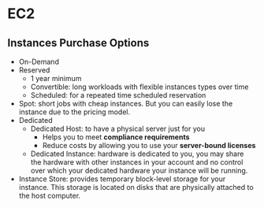 # EC2
## Instances Purchase Options
- On-Demand
- Reserved
  - 1 year minimum
  - Convertible: long workloads with flexible instances types over time
  - Scheduled: for a repeated time scheduled reservation
- Spot: short jobs with cheap instances. But you can easily lose the instance due to the pricing model.
- Dedicated
  - Dedicated Host: to have a physical server just for you
    - Helps you to meet **compliance requirements**
    - Reduce costs by allowing you to use your **server-bound licenses**
  - Dedicated Instance: hardware is dedicated to you, you may share the hardware with other instances in your account and no control over which your dedicated hardware your instance will be running.
- Instance Store: provides temporary block-level storage for your instance. This storage is located on disks that are physically attached to the host computer.
